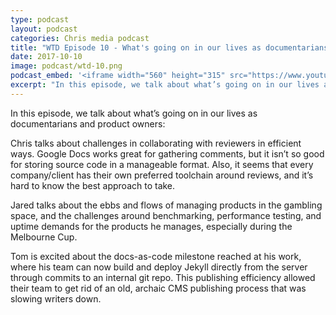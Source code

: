```yaml
---
type: podcast
layout: podcast
categories: Chris media podcast
title: "WTD Episode 10 - What's going on in our lives as documentarians and product owners"
date: 2017-10-10
image: podcast/wtd-10.png
podcast_embed: '<iframe width="560" height="315" src="https://www.youtube.com/embed/gc6W1ZPvNOk" frameborder="0" allowfullscreen></iframe>'
excerpt: "In this episode, we talk about what’s going on in our lives as documentarians and product owners."
---
```


In this episode, we talk about what’s going on in our lives as documentarians and product owners:

Chris talks about challenges in collaborating with reviewers in efficient ways. Google Docs works great for gathering comments, but it isn’t so good for storing source code in a manageable format. Also, it seems that every company/client has their own preferred toolchain around reviews, and it’s hard to know the best approach to take.

Jared talks about the ebbs and flows of managing products in the gambling space, and the challenges around benchmarking, performance testing, and uptime demands for the products he manages, especially during the Melbourne Cup.

Tom is excited about the docs-as-code milestone reached at his work, where his team can now build and deploy Jekyll directly from the server through commits to an internal git repo. This publishing efficiency allowed their team to get rid of an old, archaic CMS publishing process that was slowing writers down.
